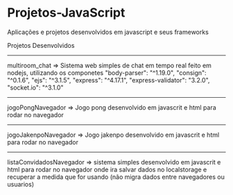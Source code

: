 # Projetos-JavaScript
 Aplicações e projetos desenvolvidos em javascript e seus frameworks

Projetos Desenvolvidos
_____________________________________________________________________________________________________________________________

multiroom_chat => Sistema web simples de chat em tempo real feito em nodejs, utilizando os componetes "body-parser": "^1.19.0", "consign": "^0.1.6", "ejs": "^3.1.5", "express": "^4.17.1", "express-validator": "3.2.0", "socket.io": "^3.1.0"
_____________________________________________________________________________________________________________________________

jogoPongNavegador => Jogo pong desenvolvido em javascrit e html para rodar no navegador
_____________________________________________________________________________________________________________________________

jogoJakenpoNavegador => Jogo jakenpo desenvolvido em javascrit e html para rodar no navegador
_____________________________________________________________________________________________________________________________

listaConvidadosNavegador => sistema simples desenvolvido em javascrit e html para rodar no navegador onde ira salvar dados no
localstorage e recuperar a medida que for usando (não migra dados entre navegadores ou usuarios)